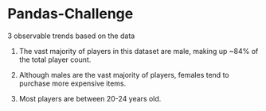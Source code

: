 # Pandas-Challenge

3 observable trends based on the data

1. The vast majority of players in this dataset are male, making up ~84% of the total player count.

2. Although males are the vast majority of players, females tend to purchase more expensive items.

3. Most players are between 20-24 years old.